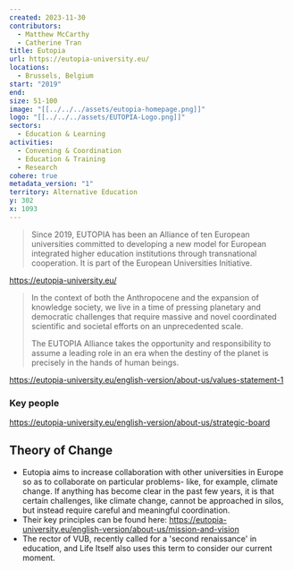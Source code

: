 ```yaml
---
created: 2023-11-30
contributors:
  - Matthew McCarthy
  - Catherine Tran
title: Eutopia
url: https://eutopia-university.eu/
locations:
  - Brussels, Belgium
start: "2019"
end: 
size: 51-100
image: "[[../../../assets/eutopia-homepage.png]]"
logo: "[[../../../assets/EUTOPIA-Logo.png]]"
sectors:
  - Education & Learning
activities:
  - Convening & Coordination
  - Education & Training
  - Research
cohere: true
metadata_version: "1"
territory: Alternative Education
y: 302
x: 1093
---
```

>Since 2019, EUTOPIA has been an Alliance of ten European universities committed to developing a new model for European integrated higher education institutions through transnational cooperation. It is part of the European Universities Initiative.

https://eutopia-university.eu/

>In the context of both the Anthropocene and the expansion of knowledge society, we live in a time of pressing planetary and democratic challenges that require massive and novel coordinated scientific and societal efforts on an unprecedented scale.  
  >
>The EUTOPIA Alliance takes the opportunity and responsibility to assume a leading role in an era when the destiny of the planet is preci­sely in the hands of human beings.

https://eutopia-university.eu/english-version/about-us/values-statement-1

### Key people 

https://eutopia-university.eu/english-version/about-us/strategic-board

## Theory of Change 

- Eutopia aims to increase collaboration with other universities in Europe so as to collaborate on particular problems- like, for example, climate change. If anything has become  clear in the past few years, it is that certain challenges, like climate change, cannot be approached  in silos, but instead require careful and meaningful coordination. 
- Their key principles can be found here: https://eutopia-university.eu/english-version/about-us/mission-and-vision
- The rector of VUB, recently called for a 'second renaissance' in education, and Life Itself also uses this term to consider our current moment. 
